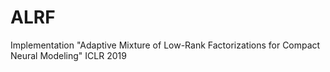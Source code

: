 # ALRF
Implementation  "Adaptive Mixture of Low-Rank Factorizations for Compact Neural Modeling" ICLR 2019
